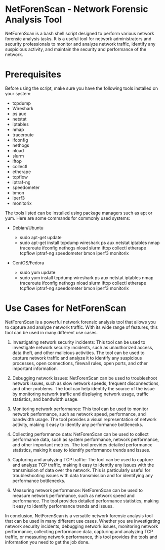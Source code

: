 # NetForenScan - Network Forensic Analysis Tool

NetForenScan is a bash shell script designed to perform various network forensic analysis tasks. It is a useful tool for network administrators and security professionals to monitor and analyze network traffic, identify any suspicious activity, and maintain the security and performance of the network.

# Prerequisites
Before using the script, make sure you have the following tools installed on your system:

- tcpdump
- Wireshark
- ps aux
- netstat
- iptables
- nmap
- traceroute
- ifconfig
- nethogs
- nload
- slurm
- iftop
- collectl
- etherape
- tcpflow
- iptraf-ng
- speedometer
- bmon
- iperf3
- monitorix

The tools listed can be installed using package managers such as apt or yum. Here are some commands for commonly used systems:

- Debian/Ubuntu
  - sudo apt-get update
  - sudo apt-get install tcpdump wireshark ps aux netstat iptables nmap traceroute ifconfig nethogs nload slurm iftop    collectl etherape tcpflow iptraf-ng speedometer bmon iperf3 monitorix

 - CentOS/Fedora
    - sudo yum update
    - sudo yum install tcpdump wireshark ps aux netstat iptables nmap traceroute ifconfig nethogs nload slurm iftop collectl etherape tcpflow iptraf-ng speedometer bmon iperf3 monitorix

# Use Cases for NetForenScan

NetForenScan is a powerful network forensic analysis tool that allows you to capture and analyze network traffic. With its wide range of features, this tool can be used in many different use cases.

1. Investigating network security incidents: This tool can be used to investigate network security incidents, such as unauthorized access, data theft, and other malicious activities. The tool can be used to capture network traffic and analyze it to identify any suspicious processes, open connections, firewall rules, open ports, and other important information.

2. Debugging network issues: NetForenScan can be used to troubleshoot network issues, such as slow network speeds, frequent disconnections, and other problems. The tool can help identify the source of the issue by monitoring network traffic and displaying network usage, traffic statistics, and bandwidth usage.

3. Monitoring network performance: This tool can be used to monitor network performance, such as network speed, performance, and bandwidth usage. The tool provides a visual representation of network activity, making it easy to identify any performance bottlenecks.

4. Collecting performance data: NetForenScan can be used to collect performance data, such as system performance, network performance, and other important metrics. The tool provides detailed performance statistics, making it easy to identify performance trends and issues.

5. Capturing and analyzing TCP traffic: The tool can be used to capture and analyze TCP traffic, making it easy to identify any issues with the transmission of data over the network. This is particularly useful for troubleshooting issues with data transmission and for identifying any performance bottlenecks.

6. Measuring network performance: NetForenScan can be used to measure network performance, such as network speed and performance. The tool provides detailed performance statistics, making it easy to identify performance trends and issues.

In conclusion, NetForenScan is a versatile network forensic analysis tool that can be used in many different use cases. Whether you are investigating network security incidents, debugging network issues, monitoring network performance, collecting performance data, capturing and analyzing TCP traffic, or measuring network performance, this tool provides the tools and information you need to get the job done.
